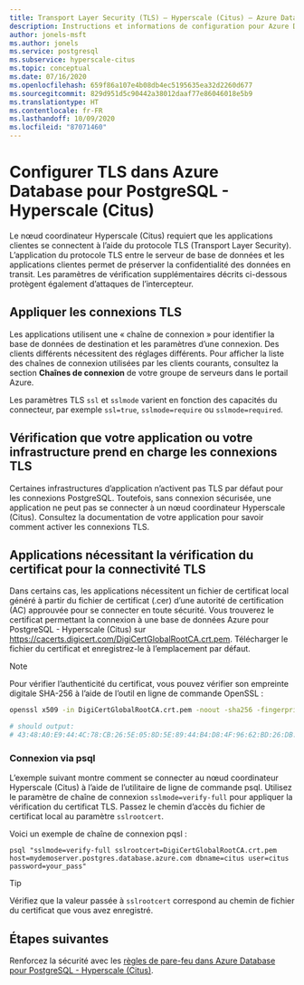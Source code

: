```yaml
---
title: Transport Layer Security (TLS) – Hyperscale (Citus) – Azure Database pour PostgreSQL
description: Instructions et informations de configuration pour Azure Database pour PostgreSQL (Hyperscale (Citus)) et les applications associées afin d’utiliser correctement les connexions TLS.
author: jonels-msft
ms.author: jonels
ms.service: postgresql
ms.subservice: hyperscale-citus
ms.topic: conceptual
ms.date: 07/16/2020
ms.openlocfilehash: 659f86a107e4b08db4ec5195635ea32d2260d677
ms.sourcegitcommit: 829d951d5c90442a38012daaf77e86046018e5b9
ms.translationtype: HT
ms.contentlocale: fr-FR
ms.lasthandoff: 10/09/2020
ms.locfileid: "87071460"
---
```

# <a name="configure-tls-in-azure-database-for-postgresql---hyperscale-citus"></a>Configurer TLS dans Azure Database pour PostgreSQL - Hyperscale (Citus)
Le nœud coordinateur Hyperscale (Citus) requiert que les applications clientes se connectent à l’aide du protocole TLS (Transport Layer Security). L’application du protocole TLS entre le serveur de base de données et les applications clientes permet de préserver la confidentialité des données en transit. Les paramètres de vérification supplémentaires décrits ci-dessous protègent également d’attaques de l’intercepteur.

## <a name="enforcing-tls-connections"></a>Appliquer les connexions TLS
Les applications utilisent une « chaîne de connexion » pour identifier la base de données de destination et les paramètres d’une connexion. Des clients différents nécessitent des réglages différents. Pour afficher la liste des chaînes de connexion utilisées par les clients courants, consultez la section **Chaînes de connexion** de votre groupe de serveurs dans le portail Azure.

Les paramètres TLS `ssl` et `sslmode` varient en fonction des capacités du connecteur, par exemple `ssl=true`, `sslmode=require` ou `sslmode=required`.

## <a name="ensure-your-application-or-framework-supports-tls-connections"></a>Vérification que votre application ou votre infrastructure prend en charge les connexions TLS
Certaines infrastructures d’application n’activent pas TLS par défaut pour les connexions PostgreSQL. Toutefois, sans connexion sécurisée, une application ne peut pas se connecter à un nœud coordinateur Hyperscale (Citus). Consultez la documentation de votre application pour savoir comment activer les connexions TLS.

## <a name="applications-that-require-certificate-verification-for-tls-connectivity"></a>Applications nécessitant la vérification du certificat pour la connectivité TLS
Dans certains cas, les applications nécessitent un fichier de certificat local généré à partir du fichier de certificat (.cer) d’une autorité de certification (AC) approuvée pour se connecter en toute sécurité. Vous trouverez le certificat permettant la connexion à une base de données Azure pour PostgreSQL - Hyperscale (Citus) sur https://cacerts.digicert.com/DigiCertGlobalRootCA.crt.pem. Télécharger le fichier du certificat et enregistrez-le à l’emplacement par défaut.

> [!NOTE]
>
> Pour vérifier l’authenticité du certificat, vous pouvez vérifier son empreinte digitale SHA-256 à l’aide de l’outil en ligne de commande OpenSSL :
>
> ```sh
> openssl x509 -in DigiCertGlobalRootCA.crt.pem -noout -sha256 -fingerprint
>
> # should output:
> # 43:48:A0:E9:44:4C:78:CB:26:5E:05:8D:5E:89:44:B4:D8:4F:96:62:BD:26:DB:25:7F:89:34:A4:43:C7:01:61
> ```

### <a name="connect-using-psql"></a>Connexion via psql
L’exemple suivant montre comment se connecter au nœud coordinateur Hyperscale (Citus) à l’aide de l’utilitaire de ligne de commande psql. Utilisez le paramètre de chaîne de connexion `sslmode=verify-full` pour appliquer la vérification du certificat TLS. Passez le chemin d’accès du fichier de certificat local au paramètre `sslrootcert`.

Voici un exemple de chaîne de connexion pqsl :
```
psql "sslmode=verify-full sslrootcert=DigiCertGlobalRootCA.crt.pem host=mydemoserver.postgres.database.azure.com dbname=citus user=citus password=your_pass"
```
> [!TIP]
> Vérifiez que la valeur passée à `sslrootcert` correspond au chemin de fichier du certificat que vous avez enregistré.

## <a name="next-steps"></a>Étapes suivantes
Renforcez la sécurité avec les [règles de pare-feu dans Azure Database pour PostgreSQL - Hyperscale (Citus)](concepts-hyperscale-firewall-rules.md).
